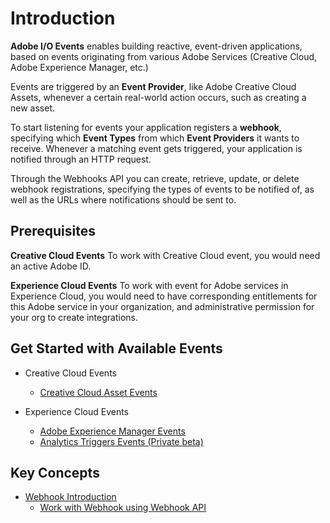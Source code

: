 # Introduction

**Adobe I/O Events** enables building reactive, event-driven applications, based on events originating from various Adobe Services (Creative Cloud, Adobe Experience Manager, etc.)

Events are triggered by an **Event Provider**, like Adobe Creative Cloud Assets, whenever a certain real-world action occurs, such as creating a new asset.

To start listening for events your application registers a **webhook**, specifying which **Event Types** from which **Event Providers** it wants to receive. Whenever a matching event gets triggered, your application is notified through an HTTP request.

Through the Webhooks API you can create, retrieve, update, or delete webhook registrations, specifying the types of events to be notified of, as well as the URLs where notifications should be sent to.

## Prerequisites

**Creative Cloud Events**
To work with Creative Cloud event, you would need an active Adobe ID.

**Experience Cloud Events**
To work with event for Adobe services in Experience Cloud, you would need to have corresponding entitlements for this Adobe service in your organization, and administrative permission for your org to create integrations. 

## Get Started with Available Events
- Creative Cloud Events
    - [Creative Cloud Asset Events](event-setup/cc-asset-event-setup.md)

- Experience Cloud Events
    - [Adobe Experience Manager Events](event-setup/aem-event-setup.md)
    - [Analytics Triggers Events (Private beta)](event-setup/analytics-triggers-event-setup.md)

## Key Concepts
- [Webhook Introduction](Webhook_docs_intro.md)
    - [Work with Webhook using Webhook API](Webhook_docs_reference.md)